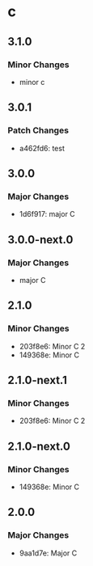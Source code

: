 # c

## 3.1.0

### Minor Changes

- minor c

## 3.0.1

### Patch Changes

- a462fd6: test

## 3.0.0

### Major Changes

- 1d6f917: major C

## 3.0.0-next.0

### Major Changes

- major C

## 2.1.0

### Minor Changes

- 203f8e6: Minor C 2
- 149368e: Minor C

## 2.1.0-next.1

### Minor Changes

- 203f8e6: Minor C 2

## 2.1.0-next.0

### Minor Changes

- 149368e: Minor C

## 2.0.0

### Major Changes

- 9aa1d7e: Major C
